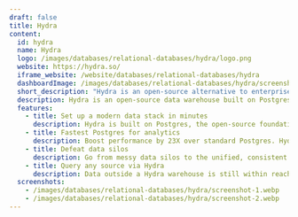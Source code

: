```yaml
---
draft: false
title: Hydra
content:
  id: hydra
  name: Hydra
  logo: /images/databases/relational-databases/hydra/logo.png
  website: https://hydra.so/
  iframe_website: /website/databases/relational-databases/hydra
  dashboardImage: /images/databases/relational-databases/hydra/screenshot-1.webp
  short_description: "Hydra is an open-source alternative to enterprise data warehouses and it's simple, fast, and adaptable to your needs."
  description: Hydra is an open-source data warehouse built on Postgres. Hydra leverages columnar storage, vectorized execution, and query parallelization to efficiently serve online analytical processing of queries (OLAP). Unlike traditional warehouses, Hydra supports Postgres heap tables, indexing, and native partitioning to process high-throughput transactional writes, quick lookup and operational queries, and hybrid transactional / analytics processing workloads (HTAP).
  features:
    - title: Set up a modern data stack in minutes
      description: Hydra is built on Postgres, the open-source foundation that powers millions of projects worldwide.
    - title: Fastest Postgres for analytics
      description: Boost performance by 23X over standard Postgres. Hydra adds columnar storage, parallel query execution, and vectorization.
    - title: Defeat data silos
      description: Go from messy data silos to the unified, consistent data source your team needs to solve hard problems. Load data easily with Postgres COPY or ETL tools like Airbyte or Fivetran to ingest data in real time.
    - title: Query any source via Hydra
      description: Data outside a Hydra warehouse is still within reach. SELECT, JOIN, and UPDATE data sources instantly via Hydra External Tables.
  screenshots:
    - /images/databases/relational-databases/hydra/screenshot-1.webp
    - /images/databases/relational-databases/hydra/screenshot-2.webp
---
```

